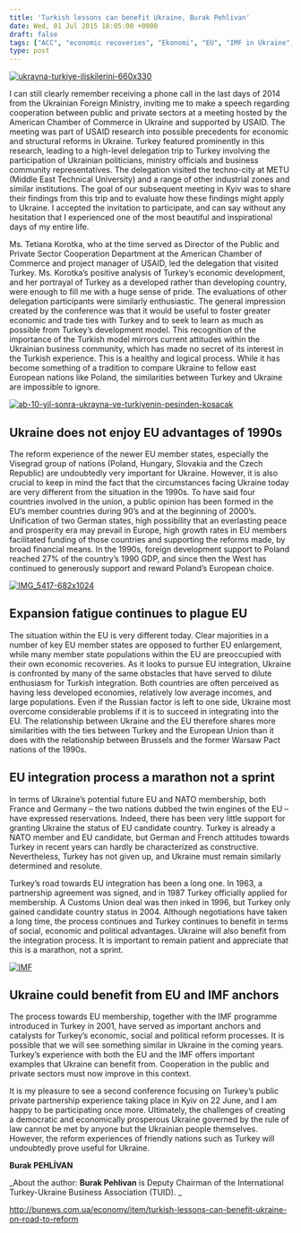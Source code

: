```yaml
---
title: 'Turkish lessons can benefit Ukraine, Burak Pehlivan'
date: Wed, 01 Jul 2015 18:05:00 +0000
draft: false
tags: ["ACC", "economic recoveries", "Ekonomi", "EU", "IMF in Ukraine", "PPP", "Tetiana Korotka", "Turkish lessons", "ukraine", "Ukrayna", "Ukrayna Dış İlişkileri", "USAID Ukraine"]
type: post
---
```


[![ukrayna-turkiye-iliskilerini-660x330](http://burakpehlivan.org/wp-content/uploads/2015/07/ukrayna-turkiye-iliskilerini.jpg)](http://burakpehlivan.org/wp-content/uploads/2015/07/ukrayna-turkiye-iliskilerini.jpg)

I can still clearly remember receiving a phone call in the last days of 2014 from the Ukrainian Foreign Ministry, inviting me to make a speech regarding cooperation between public and private sectors at a meeting hosted by the American Chamber of Commerce in Ukraine and supported by USAID. The meeting was part of USAID research into possible precedents for economic and structural reforms in Ukraine. Turkey featured prominently in this research, leading to a high-level delegation trip to Turkey involving the participation of Ukrainian politicians, ministry officials and business community representatives. The delegation visited the techno-city at METU (Middle East Technical University) and a range of other industrial zones and similar institutions. The goal of our subsequent meeting in Kyiv was to share their findings from this trip and to evaluate how these findings might apply to Ukraine. I accepted the invitation to participate, and can say without any hesitation that I experienced one of the most beautiful and inspirational days of my entire life.

Ms. Tetiana Korotka, who at the time served as Director of the Public and Private Sector Cooperation Department at the American Chamber of Commerce and project manager of USAID, led the delegation that visited Turkey. Ms. Korotka’s positive analysis of Turkey’s economic development, and her portrayal of Turkey as a developed rather than developing country, were enough to fill me with a huge sense of pride. The evaluations of other delegation participants were similarly enthusiastic. The general impression created by the conference was that it would be useful to foster greater economic and trade ties with Turkey and to seek to learn as much as possible from Turkey’s development model. This recognition of the importance of the Turkish model mirrors current attitudes within the Ukrainian business community, which has made no secret of its interest in the Turkish experience. This is a healthy and logical process. While it has become something of a tradition to compare Ukraine to fellow east European nations like Poland, the similarities between Turkey and Ukraine are impossible to ignore.

[![ab-10-yil-sonra-ukrayna-ve-turkiyenin-pesinden-kosacak](http://burakpehlivan.org/wp-content/uploads/2015/07/ab-10-yil-sonra-ukrayna-ve-turkiyenin-pesinden-kosacak.jpg)](http://burakpehlivan.org/wp-content/uploads/2015/07/ab-10-yil-sonra-ukrayna-ve-turkiyenin-pesinden-kosacak.jpg)


Ukraine does not enjoy EU advantages of 1990s
---------------------------------------------


The reform experience of the newer EU member states, especially the Visegrad group of nations (Poland, Hungary, Slovakia and the Czech Republic) are undoubtedly very important for Ukraine. However, it is also crucial to keep in mind the fact that the circumstances facing Ukraine today are very different from the situation in the 1990s. To have said four countries involved in the union, a public opinion has been formed in the EU’s member countries during 90’s and at the beginning of 2000’s. Unification of two German states, high possibility that an everlasting peace and prosperity era may prevail in Europe, high growth rates in EU members facilitated funding of those countries and supporting the reforms made, by broad financial means. In the 1990s, foreign development support to Poland reached 27% of the country’s 1990 GDP, and since then the West has continued to generously support and reward Poland’s European choice.

[![IMG_5417-682x1024](http://burakpehlivan.org/wp-content/uploads/2015/07/IMG_5417.jpg)](http://burakpehlivan.org/wp-content/uploads/2015/07/IMG_5417.jpg)


Expansion fatigue continues to plague EU
----------------------------------------


The situation within the EU is very different today. Clear majorities in a number of key EU member states are opposed to further EU enlargement, while many member state populations within the EU are preoccupied with their own economic recoveries. As it looks to pursue EU integration, Ukraine is confronted by many of the same obstacles that have served to dilute enthusiasm for Turkish integration. Both countries are often perceived as having less developed economies, relatively low average incomes, and large populations. Even if the Russian factor is left to one side, Ukraine most overcome considerable problems if it is to succeed in integrating into the EU. The relationship between Ukraine and the EU therefore shares more similarities with the ties between Turkey and the European Union than it does with the relationship between Brussels and the former Warsaw Pact nations of the 1990s.


EU integration process a marathon not a sprint
----------------------------------------------


In terms of Ukraine’s potential future EU and NATO membership, both France and Germany – the two nations dubbed the twin engines of the EU – have expressed reservations. Indeed, there has been very little support for granting Ukraine the status of EU candidate country. Turkey is already a NATO member and EU candidate, but German and French attitudes towards Turkey in recent years can hardly be characterized as constructive. Nevertheless, Turkey has not given up, and Ukraine must remain similarly determined and resolute.

Turkey’s road towards EU integration has been a long one. In 1963, a partnership agreement was signed, and in 1987 Turkey officially applied for membership. A Customs Union deal was then inked in 1996, but Turkey only gained candidate country status in 2004. Although negotiations have taken a long time, the process continues and Turkey continues to benefit in terms of social, economic and political advantages. Ukraine will also benefit from the integration process. It is important to remain patient and appreciate that this is a marathon, not a sprint.

[![IMF](http://burakpehlivan.org/wp-content/uploads/2015/07/IMF.jpg)](http://burakpehlivan.org/wp-content/uploads/2015/07/IMF.jpg)


Ukraine could benefit from EU and IMF anchors
---------------------------------------------


The process towards EU membership, together with the IMF programme introduced in Turkey in 2001, have served as important anchors and catalysts for Turkey’s economic, social and political reform processes. It is possible that we will see something similar in Ukraine in the coming years. Turkey’s experience with both the EU and the IMF offers important examples that Ukraine can benefit from. Cooperation in the public and private sectors must now improve in this context.

It is my pleasure to see a second conference focusing on Turkey’s public private partnership experience taking place in Kyiv on 22 June, and I am happy to be participating once more. Ultimately, the challenges of creating a democratic and economically prosperous Ukraine governed by the rule of law cannot be met by anyone but the Ukrainian people themselves. However, the reform experiences of friendly nations such as Turkey will undoubtedly prove useful for Ukraine.

**Burak PEHLİVAN**

_About the author: **Burak Pehlivan** is Deputy Chairman of the International Turkey-Ukraine Business Association (TUID).
_ 

http://bunews.com.ua/economy/item/turkish-lessons-can-benefit-ukraine-on-road-to-reform

